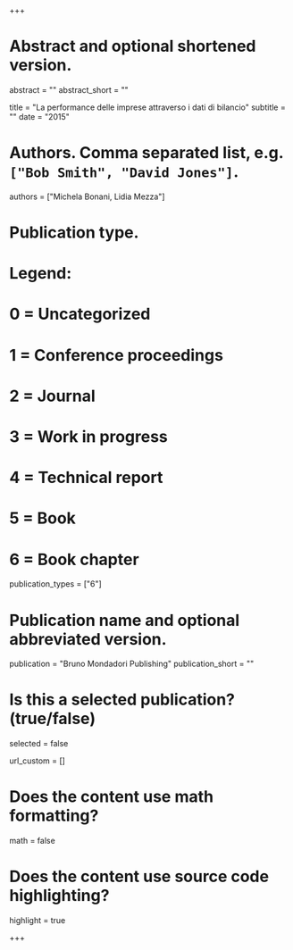 +++
# Abstract and optional shortened version.
abstract = ""
abstract_short = ""

title = "La performance delle imprese attraverso i dati di bilancio"
subtitle = ""
date = "2015"

# Authors. Comma separated list, e.g. `["Bob Smith", "David Jones"]`.
authors = ["Michela Bonani, Lidia Mezza"]

# Publication type.
# Legend:
# 0 = Uncategorized
# 1 = Conference proceedings
# 2 = Journal
# 3 = Work in progress
# 4 = Technical report
# 5 = Book
# 6 = Book chapter
publication_types = ["6"]

# Publication name and optional abbreviated version.
publication = "Bruno Mondadori Publishing"
publication_short = ""

# Is this a selected publication? (true/false)
selected = false

url_custom = []


# Does the content use math formatting?
math = false 

# Does the content use source code highlighting?
highlight = true


+++
